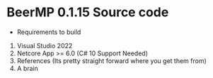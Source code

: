 # BeerMP 0.1.15 Source code

* Requirements to build
1. Visual Studio 2022
2. Netcore App >= 6.0 (C# 10 Support Needed)
3. References (Its pretty straight forward where you get them from)
4. A brain
